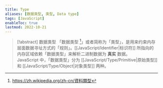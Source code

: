 ```yaml
---
title: Type
aliases: [数据类型, 类型, Data type]
tags: [JavaScript]
enableToc: true
lastmod: 2022-10-21
---
```


> [!abstract] 数据类型
>「数据类型 [^1]」或者简称为「类型」，是用来约束内存层面数据寻址方式的「规则」。[[JavaScript/Identifier|标识符]] 所指向的内存区域依赖「数据类型」来解析二进制数据为 **真实** 数据。
> <br>
> JavaScript 中，「数据类型」分为 [[JavaScript/Type/Primitive|原始类型]] 和 [[JavaScript/Type/Object|对象类型]] 两种。

[^1]: <https://zh.wikipedia.org/zh-cn/資料類型>
